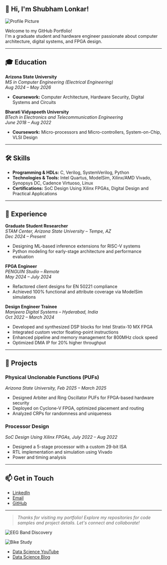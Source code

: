 ## 👋 Hi, I'm Shubham Lonkar!
![Profile Picture](/assets/images/head_shot.jpg)

Welcome to my GitHub Portfolio!  
I'm a graduate student and hardware engineer passionate about computer architecture, digital systems, and FPGA design.

---

## 🎓 Education

**Arizona State University**  
*MS in Computer Engineering (Electrical Engineering)*  
_Aug 2024 – May 2026_  
- **Coursework:** Computer Architecture, Hardware Security, Digital Systems and Circuits

**Bharati Vidyapeeth University**  
*BTech in Electronics and Telecommunication Engineering*  
_June 2018 – Aug 2022_  
- **Coursework:** Micro-processors and Micro-controllers, System-on-Chip, VLSI Design

---

## 🛠️ Skills

- **Programming & HDLs:** C, Verilog, SystemVerilog, Python
- **Technologies & Tools:** Intel Quartus, ModelSim, Xilinx/AMD Vivado, Synopsys DC, Cadence Virtuoso, Linux
- **Certifications:** SoC Design Using Xilinx FPGAs, Digital Design and Practical Applications

---

## 💼 Experience

**Graduate Student Researcher**  
*STAM Center, Arizona State University – Tempe, AZ*  
_Dec 2024 – Present_  
- Designing ML-based inference extensions for RISC-V systems  
- Python modeling for early-stage architecture and performance evaluation

**FPGA Engineer**  
*PENGUIN Studio – Remote*  
_May 2024 – July 2024_  
- Refactored client designs for EN 50221 compliance  
- Achieved 100% functional and attribute coverage via ModelSim simulations

**Design Engineer Trainee**  
*Manjeera Digital Systems – Hyderabad, India*  
_Oct 2022 – March 2024_  
- Developed and synthesized DSP blocks for Intel Stratix-10 MX FPGA  
- Integrated custom vector floating-point instructions  
- Enhanced pipeline and memory management for 800MHz clock speed  
- Optimized DMA IP for 20% higher throughput

---

## 🚀 Projects

### Physical Unclonable Functions (PUFs)  
*Arizona State University, Feb 2025 – March 2025*  
- Designed Arbiter and Ring Oscillator PUFs for FPGA-based hardware security  
- Deployed on Cyclone-V FPGA, optimized placement and routing  
- Analyzed CRPs for randomness and uniqueness

### Processor Design  
*SoC Design Using Xilinx FPGAs, July 2022 – Aug 2022*  
- Designed a 5-stage processor with a custom 29-bit ISA  
- RTL implementation and simulation using Vivado  
- Power and timing analysis

---

## 📫 Get in Touch

- [LinkedIn](https://www.linkedin.com/in/shubhamlonkar)  
- [Email](mailto:shubhamlonkar009@gmail.com)  
- [GitHub](https://github.com/shubham-lonkar)

---

> _Thanks for visiting my portfolio! Explore my repositories for code samples and project details. Let's connect and collaborate!_

![EEG Band Discovery](/assets/img/eeg_band_discovery.jpeg)

![Bike Study](/assets/img/bike_study.jpeg)

- [Data Science YouTube](https://www.youtube.com/channel/UCa9gErQ9AE5jT2DZLjXBIdA)
- [Data Science Blog](https://medium.com/@shawhin)
